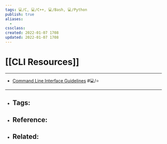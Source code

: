 ```yaml
---
tags: 💻️/C, 💻️/C++, 💻️/Bash, 💻️/Python 
publish: true
aliases:
  - 
cssclass: 
created: 2022-01-07 1708
updated: 2022-01-07 1708
---
```


# [[CLI Resources]]

---

- [Command Line Interface Guidelines](https://clig.dev/) #💻️/⭐

---

- Tags: 
	- 
- Reference:
	- 
- Related:
	- 
